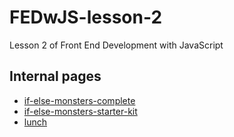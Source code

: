 # FEDwJS-lesson-2

Lesson 2 of Front End Development with JavaScript

## Internal pages

- [if-else-monsters-complete](//if-else-monsters-complete/)
- [if-else-monsters-starter-kit](//if-else-monsters-starter-kit/)
- [lunch](//lunch/)
